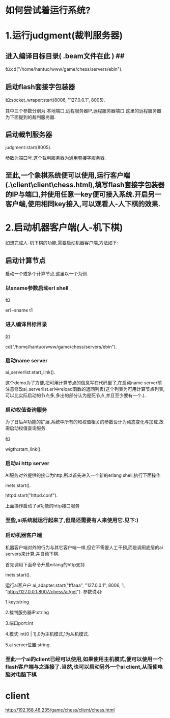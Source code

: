# 如何尝试着运行系统? #

# 1.运行judgment(裁判服务器) #

## 进入编译目标目录( **.beam文件在此 ) ##**

如:cd("/home/hantuo/www/game/chess/servers/ebin").

## 启动flash套接字包装器 ##

如:socket\_wraper:start(8006, "127.0.0.1", 8005).

其中三个参数分别为:本地端口,远程服务器IP,远程服务器端口.这里的远程服务器为下面提到的裁判服务器.


## 启动裁判服务器 ##

judgment:start(8005).

参数为端口号.这个裁判服务器为通用套接字服务器.



## 至此,一个象棋系统便可以使用,运行客户端(.\client\client\chess.html),填写flash套接字包装器的IP与端口,并使用任意一key便可接入系统.开启另一客户端,使用相同key接入,可以观看人-人下棋的效果. ##

# 2.启动机器客户端(人-机下棋) #


如想完成人-机下棋的功能,需要启动机器客户端,方法如下:

## 启动计算节点 ##

启动一个或多个计算节点,这里以一个为例.

### 以sname参数启动erl shell ###

如

erl -sname t1

### 进入编译目标目录 ###

如

cd("/home/hantuo/www/game/chess/servers/ebin").

### 启动name server ###

ai\_serverlist:start\_link().

这个demo为了方便,把可用计算节点的信息写在代码里了,在启动name server前注意修改ai\_serverlist.erl中reload函数的返回列表(这个列表为可用计算节点列表,可以比实际启动的节点多,多出的部分认为是死节点,并且至少要有一个.).

### 启动权值查询服务 ###

为了日后AI功能的扩展,系统中所有的和权值相关的参数设计为动态变化与加载.故需启动权值查询服务.

如


wigth:start\_link().


### 启动ai http server ###

AI服务对外提供的接口为http,所以首先进入一个新的erlang shell,执行下面操作

inets:start().

httpd:start("httpd.conf").

上面操作启动了ai功能的http接口服务

### 至些,ai系统就运行起来了,但是还需要有人来使用它.见下:) ###

### 启动机器客户端 ###

机器客户端对外的行为与其它客户端一样,但它不需要人工干预,而是调用底层的ai servers来计算,并自动下棋.

首先调用下面命令开启erlang的http支持

inets:start().


运行ai客户户
ai\_adapter:start("fffaaa", "127.0.0.1", 8006, 1, "http://127.0.0.1:8007/chess/ai/get").
参数说明:

1.key:string


2.裁判服务器IP:string


3.端口port:int


4.模式:int(0 | 1),0为主机模式,1为从机模式.


5.ai server位置:string.


### 至此一个ai的client已经可以使用,如果使用主机模式,便可以使用一个flash客户端与之连接了.当然,也可以启动另外一个ai client,从而使电脑对电脑下棋 ###


# client #


http://192.168.48.235/game/chess/client/chess.html